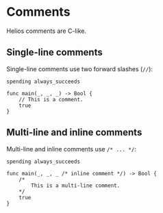 # Comments

Helios comments are C-like. 

## Single-line comments

Single-line comments use two forward slashes (`//`):

```helios
spending always_succeeds

func main(_, _, _) -> Bool {
	// This is a comment.
	true
}
```

## Multi-line and inline comments

Multi-line and inline comments use `/* ... */`:

```helios
spending always_succeeds

func main(_, _, _ /* inline comment */) -> Bool {
	/*
		This is a multi-line comment.
	*/
	true
}
```

